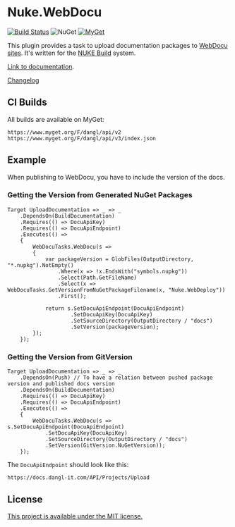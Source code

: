 # Nuke.WebDocu

[![Build Status](https://jenkins.dangl.me/buildStatus/icon?job=Nuke.WebDocu.Tests)](https://jenkins.dangl.me/job/Nuke.WebDocu.Tests/)
![NuGet](https://img.shields.io/nuget/v/Nuke.WebDocu.svg)
[![MyGet](https://img.shields.io/myget/dangl/v/Nuke.WebDocu.svg)]()

This plugin provides a task to upload documentation packages to [WebDocu sites](https://github.com/GeorgDangl/WebDocu).
It's written for the [NUKE Build](https://github.com/nuke-build/nuke) system.

[Link to documentation](https://docs.dangl-it.com/Projects/Nuke.WebDocu).

[Changelog](./Changelog.md)

## CI Builds

All builds are available on MyGet:

    https://www.myget.org/F/dangl/api/v2
    https://www.myget.org/F/dangl/api/v3/index.json

## Example

When publishing to WebDocu, you have to include the version of the docs.

### Getting the Version from Generated NuGet Packages

```
Target UploadDocumentation => _ => _
    .DependsOn(BuildDocumentation)
    .Requires(() => DocuApiKey)
    .Requires(() => DocuApiEndpoint)
    .Executes(() =>
    {
        WebDocuTasks.WebDocu(s =>
        {
            var packageVersion = GlobFiles(OutputDirectory, "*.nupkg").NotEmpty()
                .Where(x => !x.EndsWith("symbols.nupkg"))
                .Select(Path.GetFileName)
                .Select(x => WebDocuTasks.GetVersionFromNuGetPackageFilename(x, "Nuke.WebDeploy"))
                .First();

            return s.SetDocuApiEndpoint(DocuApiEndpoint)
                    .SetDocuApiKey(DocuApiKey)
                    .SetSourceDirectory(OutputDirectory / "docs")
                    .SetVersion(packageVersion);
        });
    });
```

### Getting the Version from GitVersion

```
Target UploadDocumentation => _ => _
    .DependsOn(Push) // To have a relation between pushed package version and published docs version
    .DependsOn(BuildDocumentation)
    .Requires(() => DocuApiKey)
    .Requires(() => DocuApiEndpoint)
    .Executes(() =>
    {
        WebDocuTasks.WebDocu(s => s.SetDocuApiEndpoint(DocuApiEndpoint)
            .SetDocuApiKey(DocuApiKey)
            .SetSourceDirectory(OutputDirectory / "docs")
            .SetVersion(GitVersion.NuGetVersion));
    });
```

The `DocuApiEndpoint` should look like this:

    https://docs.dangl-it.com/API/Projects/Upload

## License

[This project is available under the MIT license.](LICENSE.md)
